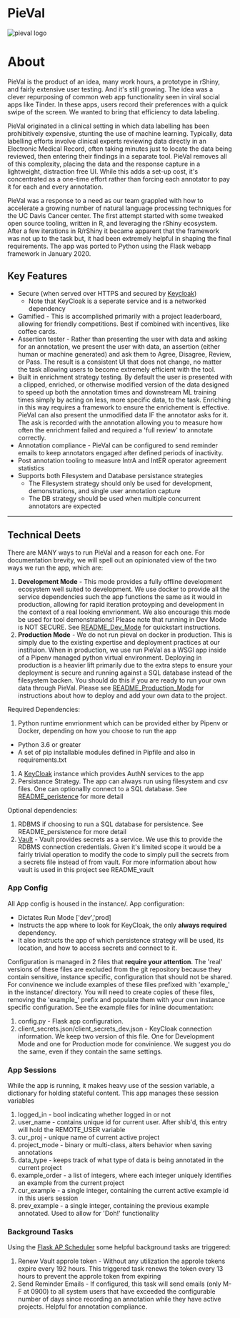 # PieVal
![pieval logo](../app/static/images/pieVal_Logo_medium.png)  


# About
PieVal is the product of an idea, many work hours, a prototype in rShiny, and fairly extensive user testing.  And it's still growing.  The idea was a clever repurposing of common web app functionality seen in viral social apps like Tinder.  In these apps, users record their preferences with a quick swipe of the screen.  We wanted to bring that efficiency to data labeling.  

PieVal originated in a clinical setting in which data labelling has been prohibitively expensive, stunting the use of machine learning.  Typically, data labelling efforts involve clinical experts reviewing data directly in an Electronic Medical Record, often taking minutes just to locate the data being reviewed, then entering their findings in a separate tool.  PieVal removes all of this complexity, placing the data and the response capture in a lightweight, distraction free UI.  While this adds a set-up cost, it's concentrated as a one-time effort rather than forcing each annotator to pay it for each and every annotation.

PieVal was a response to a need as our team grappled with how to accelerate a growing number of natural language processing techniques for the UC Davis Cancer center.  The first attempt started with some tweaked open source tooling, written in R, and leveraging the rShiny ecosystem.  After a few iterations in R/rShiny it became apparent that the framework was not up to the task but, it had been extremely helpful in shaping the final requirements.  The app was ported to Python using the Flask webapp framework in January 2020.

## Key Features
- Secure (when served over HTTPS and secured by [Keycloak](https://www.keycloak.org))
  - Note that KeyCloak is a seperate service and is a networked dependency
- Gamified - This is accomplished primarily with a project leaderboard, allowing for friendly competitions.  Best if combined with incentives, like coffee cards. 
- Assertion tester - Rather than presenting the user with data and asking for an annotation, we present the user with data, an assertion (either human or machine generated) and ask them to Agree, Disagree, Review, or Pass.  The result is a consistent UI that does not change, no matter the task allowing users to become extremely efficient with the tool.
- Built in enrichment strategy testing.  By default the user is presented with a clipped, enriched, or otherwise modified version of the data designed to speed up both the annotation times and downstream ML training times simply by acting on less, more specific data, to the task.  Enriching in this way requires a framework to ensure the enrichement is effective.  PieVal can also present the unmodified data IF the annotator asks for it.  The ask is recorded with the annotation allowing you to measure how often the enrichment failed and required a 'full review' to annotate correctly.
- Annotation compliance - PieVal can be configured to send reminder emails to keep annotators engaged after defined periods of inactivity.
- Post annotation tooling to measure IntrA and IntER operator agreement statistics
- Supports both Filesystem and Database persistance strategies
  - The Filesystem strategy should only be used for development, demonstrations, and single user annotation capture
  - The DB strategy should be used when multiple concurrent annotators are expected

---

## Technical Deets
There are MANY ways to run PieVal and a reason for each one.  For documentation brevity, we will spell out an opinionated view of the two ways we run the app, which are:
1. **Development Mode** - This mode provides a fully offline development ecosystem well suited to development.  We use docker to provide all the service dependencies such the app functions the same as it would in production, allowing for rapid iteration protoyping and development in the context of a real looking envrionment.  We also encourage this mode be used for tool demonstrations!  Please note that running in Dev Mode is NOT SECURE.  See [README_Dev_Mode](README_Dev_Mode.md) for quickstart instructions.
1. **Production Mode** - We do not run pieval on docker in production.  This is simply due to the existing expertise and deployment practices at our instituion.  When in production, we use run PieVal as a WSGI app inside of a Pipenv managed python virtual environment.  Deploying in production is a heavier lift primarily due to the extra steps to ensure your deployment is secure and running against a SQL database instead of the filesystem backen.  You should do this if you are ready to run your own data through PieVal.  Please see [README_Production_Mode](README_Production_Mode.md) for instructions about how to deploy and add your own data to the project.

Required Dependencies:
1. Python runtime envrionment which can be provided either by Pipenv or Docker, depending on how you choose to run the app
  - Python 3.6 or greater
  - A set of pip installable modules defined in Pipfile and also in requirements.txt
1. A [KeyCloak](https://www.keycloak.org) instance which provides AuthN services to the app
1. Persistance Strategy.  The app can always run using filesystem and csv files.  One can optionallly connect to a SQL database.  See [README_peristence](README_Persistence.md) for more detail

Optional dependencies:
1. RDBMS if choosing to run a SQL database for persistence.  See README_persistence for more detail
1. [Vault](https://www.vaultproject.io) - Vault provides secrets as a service.  We use this to provide the RDBMS connection credentials.  Given it's limited scope it would be a fairly trivial operation to modify the code to simply pull the secrets from a secrets file instead of from vault.  For more information about how vault is used in this project see README_vault

### App Config
All App config is housed in the instance/.  App configuration:
- Dictates Run Mode ['dev','prod]
- Instructs the app where to look for KeyCloak, the only **always required** dependency. 
- It also instructs the app of which persistence strategy will be used, its location, and how to access secrets and connect to it.  

Configuration is managed in 2 files that **require your attention**.  The 'real' versions of these files are excluded from the git repository because they contain sensitive, instance specific, configuration that should not be shared.  For convinence we include examples of these files prefixed with 'example_' in the instance/ directory.  You will need to create copies of these files, removing the 'example_' prefix and populate them with your own instance specific configuration.  See the example files for inline documentation:
1. config.py - Flask app configuration.  
1. client_secrets.json/client_secrets_dev.json - KeyCloak connection information.  We keep two version of this file.  One for Development Mode and one for Production mode for convinience.  We suggest you do the same, even if they contain the same settings.

### App Sessions
While the app is running, it makes heavy use of the session variable, a dictionary for holding stateful content.  This app manages these session variables
1. logged_in - bool indicating whether logged in or not
1. user_name - contains unique id for current user.  After shib'd, this entry will hold the REMOTE_USER variable
1. cur_proj - unique name of current active project
1. project_mode - binary or multi-class, alters behavior when saving annotations
1. data_type - keeps track of what type of data is being annotated in the current project
1. example_order - a list of integers, where each integer uniquely identifies an example from the current project
1. cur_example - a single integer, containing the current active example id in this users session
1. prev_example - a single integer, containing the previous example annotated.  Used to allow for 'Doh!' functionality

### Background Tasks
Using the [Flask AP Scheduler](https://github.com/viniciuschiele/flask-apscheduler) some helpful background tasks are triggered:
1. Renew Vault approle token - Without any utilization the approle tokens expire every 192 hours.  This triggered task renews the token every 13 hours to prevent the approle token from expiring
1. Send Reminder Emails - If configured, this task will send emails (only M-F at 0900) to all system users that have exceeded the configurable number of days since recording an annotation while they have active projects.  Helpful for annotation compliance.